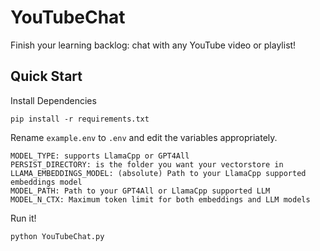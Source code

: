 # YouTubeChat
Finish your learning backlog: chat with any YouTube video or playlist!

## Quick Start
Install Dependencies
```shell
pip install -r requirements.txt
```
Rename `example.env` to `.env` and edit the variables appropriately.
```
MODEL_TYPE: supports LlamaCpp or GPT4All
PERSIST_DIRECTORY: is the folder you want your vectorstore in
LLAMA_EMBEDDINGS_MODEL: (absolute) Path to your LlamaCpp supported embeddings model
MODEL_PATH: Path to your GPT4All or LlamaCpp supported LLM
MODEL_N_CTX: Maximum token limit for both embeddings and LLM models
```
Run it!
```shell
python YouTubeChat.py
```
